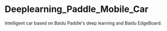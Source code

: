 # Deeplearning_Paddle_Mobile_Car
Intelligent car based on Baidu Paddle's deep learning and Baidu EdgeBoard.
